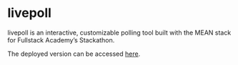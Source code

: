 # livepoll

livepoll is an interactive, customizable polling tool built with the MEAN stack for Fullstack Academy’s Stackathon.

The deployed version can be accessed [here](http://shielded-stream-27779.herokuapp.com/). 
